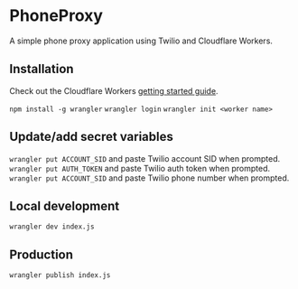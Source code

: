 # PhoneProxy

A simple phone proxy application using Twilio and Cloudflare Workers.



## Installation

Check out the Cloudflare Workers [getting started guide](https://developers.cloudflare.com/workers/get-started/guide/).

`npm install -g wrangler`
`wrangler login`
`wrangler init <worker name>`

## Update/add secret variables

`wrangler put ACCOUNT_SID` and paste Twilio account SID when prompted.
`wrangler put AUTH_TOKEN` and paste Twilio auth token when prompted.
`wrangler put ACCOUNT_SID` and paste Twilio phone number when prompted.


## Local development

`wrangler dev index.js`

## Production

`wrangler publish index.js`

